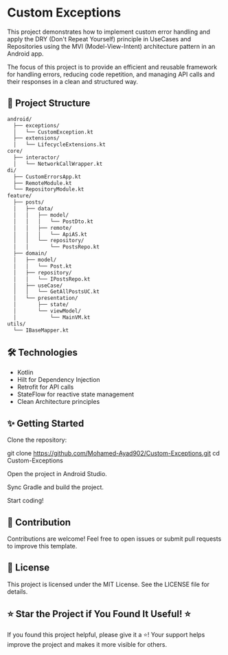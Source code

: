 # Custom Exceptions

This project demonstrates how to implement custom error handling and apply the DRY (Don't Repeat Yourself) principle in UseCases and Repositories using the MVI (Model-View-Intent) architecture pattern in an Android app.

The focus of this project is to provide an efficient and reusable framework for handling errors, reducing code repetition, and managing API calls and their responses in a clean and structured way.

## 📂 Project Structure

```bash
android/
  ├── exceptions/
  │   └── CustomException.kt
  ├── extensions/
  │   └── LifecycleExtensions.kt
core/
  ├── interactor/
  │   └── NetworkCallWrapper.kt
di/
  ├── CustomErrorsApp.kt
  ├── RemoteModule.kt
  └── RepositoryModule.kt
feature/
  ├── posts/
  │   ├── data/
  │   │   ├── model/
  │   │   │   └── PostDto.kt
  │   │   ├── remote/
  │   │   │   └── ApiAS.kt
  │   │   └── repository/
  │   │       └── PostsRepo.kt
  ├── domain/
  │   ├── model/
  │   │   └── Post.kt
  │   ├── repository/
  │   │   └── IPostsRepo.kt
  │   ├── useCase/
  │   │   └── GetAllPostsUC.kt
  │   └── presentation/
  │       ├── state/
  │       └── viewModel/
  │           └── MainVM.kt
utils/
  └── IBaseMapper.kt
```

## 🛠️ Technologies

- Kotlin
- Hilt for Dependency Injection
- Retrofit for API calls
- StateFlow for reactive state management
- Clean Architecture principles

## ✨ Getting Started

Clone the repository:

git clone https://github.com/Mohamed-Ayad902/Custom-Exceptions.git
cd Custom-Exceptions

Open the project in Android Studio.

Sync Gradle and build the project.

Start coding!

## 📄 Contribution

Contributions are welcome! Feel free to open issues or submit pull requests to improve this template.

## 📜 License

This project is licensed under the MIT License. See the LICENSE file for details.

## ⭐ Star the Project if You Found It Useful! ⭐
If you found this project helpful, please give it a ⭐! Your support helps improve the project and makes it more visible for others.
